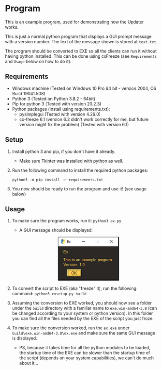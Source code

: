 # Program
This is an example program, used for demonstrating how the Updater works.

This is just a normal python program that displays a GUI prompt message with a version number. The text of the message shown is stored at `text.txt`.

The program should be converted to EXE so all the clients can run it without having python installed. This can be done using cxFreeze (see `Requirements` and `Usage` below on how to do it).

## Requirements

* Windows machine (Tested on Windows 10 Pro 64 bit - version 2004, OS Build 19041.508)
* Python 3 (Tested on Python 3.8.2 - 64bit)
* Pip for python 3 (Tested with version 20.2.3)
* Python packages (install using requirements.txt):
  * pysimplegui (Tested with version 4.29.0)
  * cx-freeze 6.1 (version 6.2 didn't work correctly for me, but future version might fix the problem) (Tested with version 6.1)

## Setup

1. Install python 3 and pip, if you don't have it already.

   * Make sure Tkinter was installed with python as well.

2. Run the following command to install the required python packages:

   ```batch
   python3 -m pip install -r requirements.txt
   ```

3. You now should be ready to run the program and use it! (see usage below)

## Usage

1. To make sure the program works, run it: `python3 ex.py`

   * A GUI message should be displayed:

     <div style="text-align:center"><img src="..\Images\example_program.png" alt="example_program"/></div>

2. To convert the script to EXE (aka "freeze" it), run the following command: `python3 cxsetup.py build`

3. Assuming the conversion to EXE worked, you should now see a folder under the `build` directory with a familiar name to `exe.win-amd64-3.8` (can be changed according to your system or python version). In this folder you can find all the files needed by the EXE of the script you just froze.

4. To make sure the conversion worked, run the `ex.exe` under `build\exe.win-amd64-3.8\ex.exe` and make sure the same GUI message is displayed.

   * PS, because it takes time for all the python modules to be loaded, the startup time of the EXE can be slower than the startup time of the script (depends on your system capabilities), we can't do much about it...
